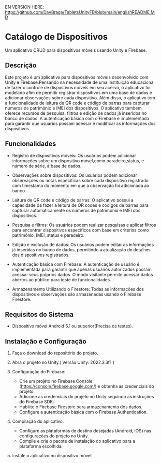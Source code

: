EN VERSION HERE: https://github.com/DavBraga/TabletsUnityFB/blob/main/englishREADME.MD

# Catálogo de Dispositivos

Um aplicativo CRUD para dispositivos móveis usando Unity e Firebase.

## Descrição

Este projeto é um aplicativo para dispositivos móveis desenvolvido com Unity e Firebase.Pensando na necessidade de uma instituição educacional de fazer o controle de dispostivos móveis em seu acervo, o aplicativo foi modelado afim de  permitir registrar dispositivos em uma base de dados e adicionar observações sobre cada dispositivo. Além disso, o aplicativo tem a funcionalidade de leitura de QR code e código de barras para capturar números de patrimônio e IMEI dos dispositivos. O aplicativo também oferece recursos de pesquisa, filtros e edição de dados já inseridos no banco de dados. A autenticação básica com o Firebase é implementada para garantir que usuários possam acessar e modificar as informações dos dispositivos.

## Funcionalidades

- Registro de dispositivos móveis: Os usuários podem adicionar informações sobre um dispositivo móvel,como paradeiro,status, e número de série, à base de dados.

- Observações sobre dispositivos: Os usuários podem adicionar observações ou notas específicas sobre cada dispositivo registrado com timestamp do momento em que a observação foi adicionada ao banco.

- Leitura de QR code e código de barras: O aplicativo possui a capacidade de fazer a leitura de QR codes e códigos de barras para capturar automaticamente os números de patrimônio e IMEI dos dispositivos.

- Pesquisa e filtros: Os usuários podem realizar pesquisas e aplicar filtros para encontrar dispositivos específicos com base em critérios como patrimônio, IMEI, status e paradeiro.

- Edição e exclusão de dados: Os usuários podem editar as informações já inseridas no banco de dados, permitindo a atualização de detalhes dos dispositivos registrados.

- Autenticação básica com Firebase: A autenticação de usuário é implementada para garantir que apenas usuários autorizados possam acessar seus próprios dados. O modo visitante permite acessar dados abertos ao público para teste de funcionalidades.

- Armazenamento Utilizando o Firestore: Todas as informações dos dispositivos e observações são armazenadas usando o Firebase Firestore.

## Requisitos do Sistema

- Dispositivo móvel Android 5.1 ou superior(Precisa de testes).

## Instalação e Configuração

1. Faça o download do repositório do projeto.

2. Abra o projeto no Unity.( Versão Unity: 2022.3.3f1 )

3. Configuração do Firebase:
   - Crie um projeto no Firebase Console (https://console.firebase.google.com/) e obtenha as credenciais do projeto.
   - Adicione as credenciais do projeto no Unity seguindo as instruções do Firebase SDK.
   - Habilite o Firebase Firestore para armazenamento dos dados.
   - Configure a autenticação básica com o Firebase Authentication.

4. Compilação do aplicativo:
   - Configure as plataformas de destino desejadas (Android, iOS) nas configurações do projeto no Unity.
   - Compile e crie o pacote de instalação do aplicativo para a plataforma escolhida.

5. Instale o aplicativo no dispositivo móvel.
